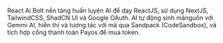 React Ai Bolt nền tảng huấn luyện AI để dạy ReactJS, sử dụng NextJS, TailwindCSS, ShadCN UI và Google OAuth. AI tự động sinh mãnguồn với Gemmi AI, hiển thị và tương tác với mã qua Sandpack (CodeSandbox), và tích hợp cổng thanh toán Payos để mua token.
